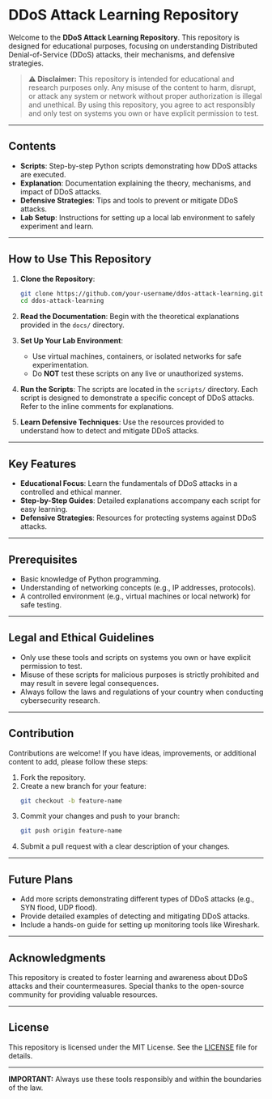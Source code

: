 # DDoS Attack Learning Repository

Welcome to the **DDoS Attack Learning Repository**. This repository is designed for educational purposes, focusing on understanding Distributed Denial-of-Service (DDoS) attacks, their mechanisms, and defensive strategies.

> **⚠️ Disclaimer:** This repository is intended for educational and research purposes only. Any misuse of the content to harm, disrupt, or attack any system or network without proper authorization is illegal and unethical. By using this repository, you agree to act responsibly and only test on systems you own or have explicit permission to test.

---

## Contents
- **Scripts**: Step-by-step Python scripts demonstrating how DDoS attacks are executed.
- **Explanation**: Documentation explaining the theory, mechanisms, and impact of DDoS attacks.
- **Defensive Strategies**: Tips and tools to prevent or mitigate DDoS attacks.
- **Lab Setup**: Instructions for setting up a local lab environment to safely experiment and learn.

---

## How to Use This Repository

1. **Clone the Repository**:
   ```bash
   git clone https://github.com/your-username/ddos-attack-learning.git](https://github.com/DularaAbhiranda/DDOS-attack.git
   cd ddos-attack-learning
   ```

2. **Read the Documentation**: Begin with the theoretical explanations provided in the `docs/` directory.

3. **Set Up Your Lab Environment**:
   - Use virtual machines, containers, or isolated networks for safe experimentation.
   - Do **NOT** test these scripts on any live or unauthorized systems.

4. **Run the Scripts**: The scripts are located in the `scripts/` directory. Each script is designed to demonstrate a specific concept of DDoS attacks. Refer to the inline comments for explanations.

5. **Learn Defensive Techniques**: Use the resources provided to understand how to detect and mitigate DDoS attacks.

---

## Key Features
- **Educational Focus**: Learn the fundamentals of DDoS attacks in a controlled and ethical manner.
- **Step-by-Step Guides**: Detailed explanations accompany each script for easy learning.
- **Defensive Strategies**: Resources for protecting systems against DDoS attacks.

---

## Prerequisites
- Basic knowledge of Python programming.
- Understanding of networking concepts (e.g., IP addresses, protocols).
- A controlled environment (e.g., virtual machines or local network) for safe testing.

---

## Legal and Ethical Guidelines
- Only use these tools and scripts on systems you own or have explicit permission to test.
- Misuse of these scripts for malicious purposes is strictly prohibited and may result in severe legal consequences.
- Always follow the laws and regulations of your country when conducting cybersecurity research.

---

## Contribution
Contributions are welcome! If you have ideas, improvements, or additional content to add, please follow these steps:

1. Fork the repository.
2. Create a new branch for your feature:
   ```bash
   git checkout -b feature-name
   ```
3. Commit your changes and push to your branch:
   ```bash
   git push origin feature-name
   ```
4. Submit a pull request with a clear description of your changes.

---

## Future Plans
- Add more scripts demonstrating different types of DDoS attacks (e.g., SYN flood, UDP flood).
- Provide detailed examples of detecting and mitigating DDoS attacks.
- Include a hands-on guide for setting up monitoring tools like Wireshark.

---

## Acknowledgments
This repository is created to foster learning and awareness about DDoS attacks and their countermeasures. Special thanks to the open-source community for providing valuable resources.

---

## License
This repository is licensed under the MIT License. See the [LICENSE](LICENSE) file for details.

---

**IMPORTANT:** Always use these tools responsibly and within the boundaries of the law.
